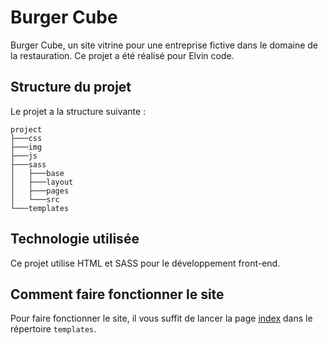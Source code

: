 # Burger Cube

Burger Cube, un site vitrine pour une entreprise fictive dans le domaine de la restauration. Ce projet a été réalisé pour Elvin code.

## Structure du projet

Le projet a la structure suivante :

```
project 
├───css
├───img
├───js
├───sass
│   ├───base
│   ├───layout
│   ├───pages
│   └───src
└───templates
```

## Technologie utilisée

Ce projet utilise HTML et SASS pour le développement front-end.

## Comment faire fonctionner le site

Pour faire fonctionner le site, il vous suffit de lancer la page [index](templates/index.html) dans le répertoire `templates`.

